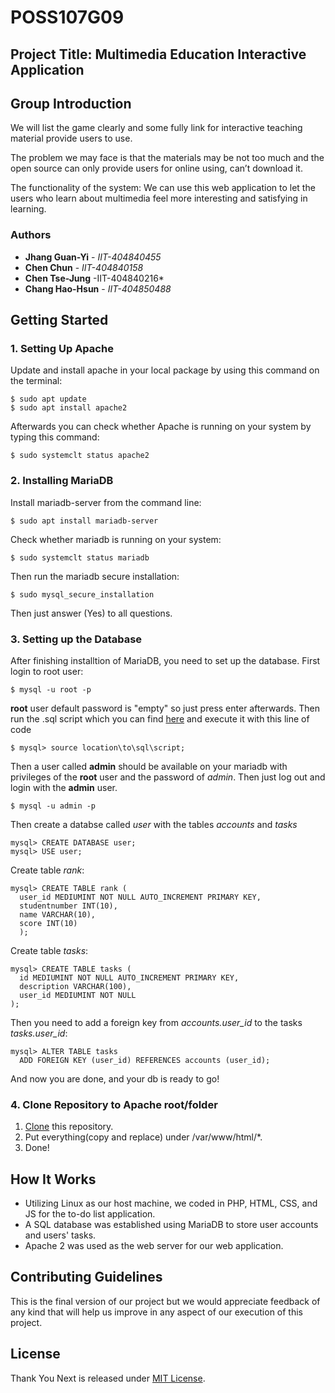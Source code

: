 # POSS107G09

## Project Title: Multimedia Education Interactive Application

## Group Introduction
We will list the game clearly and some fully link for interactive teaching material provide users to use.

 

The problem we may face is that the materials may be not too much and the open source can only provide users for online using, can’t download it.

 

The functionality of the system: We can use this web application to let the users who learn about multimedia feel more interesting and satisfying in learning.

### Authors

* **Jhang Guan-Yi** - *IIT-404840455*
* **Chen Chun** - *IIT-404840158* 
* **Chen Tse-Jung** -IIT-404840216*
* **Chang Hao-Hsun** - *IIT-404850488*

## Getting Started
### 1. Setting Up Apache
Update and install apache in your local package by using this command on the terminal:
```
$ sudo apt update
$ sudo apt install apache2
```
Afterwards you can check whether Apache is running on your system by typing this command:
```
$ sudo systemclt status apache2
```

### 2. Installing MariaDB
Install mariadb-server from the command line:
```
$ sudo apt install mariadb-server
```
Check whether mariadb is running on your system:
```
$ sudo systemclt status mariadb
```
Then run the mariadb secure installation:
```
$ sudo mysql_secure_installation
```
Then just answer (Yes) to all questions.


### 3. Setting up the Database
After finishing installtion of MariaDB, you need to set up the database.
First login to root user:
```
$ mysql -u root -p
```
**root** user default password is "empty" so just press enter afterwards.
Then run the .sql script which you can find [here](https://github.com/TKUIITFCChang/POSS107G08/blob/master/admin.sql)
and execute it with this line of code
```
$ mysql> source location\to\sql\script;
```
Then a user called **admin** should be available on your mariadb with privileges of the **root** user and the password of *admin*. 
Then just log out and login with the **admin** user.
```
$ mysql -u admin -p
```
Then create a databse called *user* with the tables *accounts* and *tasks*
```
mysql> CREATE DATABASE user;
mysql> USE user;
```
Create table *rank*:
```
mysql> CREATE TABLE rank (
  user_id MEDIUMINT NOT NULL AUTO_INCREMENT PRIMARY KEY,
  studentnumber INT(10),
  name VARCHAR(10),
  score INT(10)
  );
```
Create table *tasks*:
```
mysql> CREATE TABLE tasks (
  id MEDIUMINT NOT NULL AUTO_INCREMENT PRIMARY KEY,
  description VARCHAR(100),
  user_id MEDIUMINT NOT NULL
);
```
Then you need to add a foreign key from *accounts.user_id* to the tasks *tasks.user_id*:
```
mysql> ALTER TABLE tasks
  ADD FOREIGN KEY (user_id) REFERENCES accounts (user_id);
```
And now you are done, and your db is ready to go!

### 4. Clone Repository to Apache root/folder 
1. [Clone](https://help.github.com/en/articles/cloning-a-repository) this repository.
2. Put everything(copy and replace) under /var/www/html/*.
3. Done!

## How It Works
* Utilizing Linux as our host machine, we coded in PHP, HTML, CSS, and JS for the to-do list application.
* A SQL database was established using MariaDB to store user accounts and users' tasks.
* Apache 2 was used as the web server for our web application.

## Contributing Guidelines
This is the final version of our project but we would appreciate feedback of any kind that will help us improve in any aspect of our execution of this project.

## License
Thank You Next is released under [MIT License](https://opensource.org/licenses/MIT).
